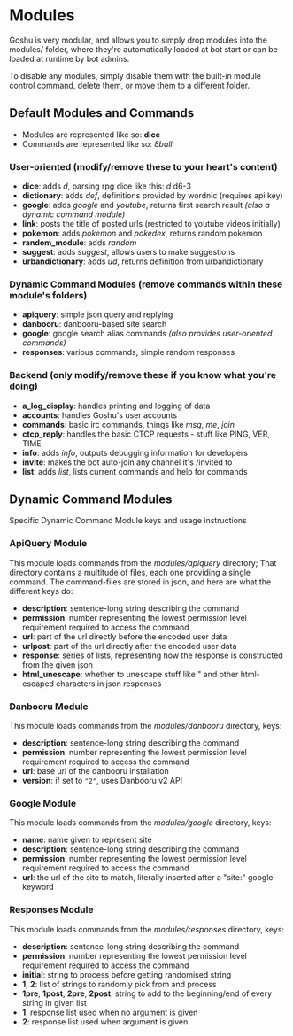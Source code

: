 Modules
=======
Goshu is very modular, and allows you to simply drop modules into the modules/ folder, where they're automatically loaded at bot start or can be loaded at runtime by bot admins.

To disable any modules, simply disable them with the built-in module control command, delete them, or move them to a different folder.

Default Modules and Commands
----------------------------

* Modules are represented like so: **dice**
* Commands are represented like so: _8ball_

### User-oriented  (modify/remove these to your heart's content)
* **dice**: adds _d_, parsing rpg dice like this: _d_ d6-3
* **dictionary**: adds _def_, definitions provided by wordnic (requires api key)
* **google**: adds _google_ and _youtube_, returns first search result _(also a dynamic command module)_
* **link**: posts the title of posted urls (restricted to youtube videos initially)
* **pokemon**: adds _pokemon_ and _pokedex_, returns random pokemon
* **random_module**: adds _random_
* **suggest**: adds _suggest_, allows users to make suggestions
* **urbandictionary**: adds _ud_, returns definition from urbandictionary

### Dynamic Command Modules (remove commands within these module's folders)
* **apiquery**: simple json query and replying
* **danbooru**: danbooru-based site search
* **google**: google search alias commands _(also provides user-oriented commands)_
* **responses**: various commands, simple random responses

### Backend  (only modify/remove these if you know what you're doing)
* **a_log_display**: handles printing and logging of data
* **accounts**: handles Goshu's user accounts
* **commands**: basic irc commands, things like _msg_, _me_, _join_
* **ctcp_reply**: handles the basic CTCP requests - stuff like PING, VER, TIME
* **info**: adds _info_, outputs debugging information for developers
* **invite**: makes the bot auto-join any channel it's /invited to
* **list**: adds _list_, lists current commands and help for commands

Dynamic Command Modules
-----------------------
Specific Dynamic Command Module keys and usage instructions

### ApiQuery Module
This module loads commands from the _modules/apiquery_ directory; That directory contains a multitude of files, each one providing a single command. The command-files are stored in json, and here are what the different keys do:
* **description**: sentence-long string describing the command
* **permission**: number representing the lowest permission level requirement required to access the command
* **url**: part of the url directly before the encoded user data
* **urlpost**: part of the url directly after the encoded user data
* **response**: series of lists, representing how the response is constructed from the given json
* **html_unescape**: whether to unescape stuff like &quot; and other html-escaped characters in json responses

### Danbooru Module
This module loads commands from the _modules/danbooru_ directory, keys:
* **description**: sentence-long string describing the command
* **permission**: number representing the lowest permission level requirement required to access the command
* **url**: base url of the danbooru installation
* **version**: if set to `"2"`, uses Danbooru v2 API

### Google Module
This module loads commands from the _modules/google_ directory, keys:
* **name**: name given to represent site
* **description**: sentence-long string describing the command
* **permission**: number representing the lowest permission level requirement required to access the command
* **url**: the url of the site to match, literally inserted after a "site:" google keyword

### Responses Module
This module loads commands from the _modules/responses_ directory, keys:
* **description**: sentence-long string describing the command
* **permission**: number representing the lowest permission level requirement required to access the command
* **initial**: string to process before getting randomised string
* **1**, **2**: list of strings to randomly pick from and process
* **1pre**, **1post**, **2pre**, **2post**: string to add to the beginning/end of every string in given list
* **1**: response list used when no argument is given
* **2**: response list used when argument is given